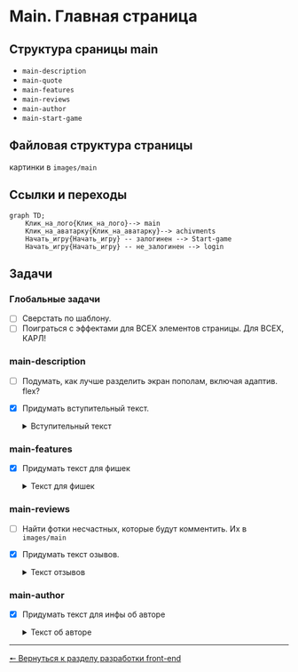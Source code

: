 # Main. Главная страница
## Структура сраницы main
* `main-description`
* `main-quote`
* `main-features`
* `main-reviews`
* `main-author`
* `main-start-game`

## Файловая структура страницы
картинки в `images/main`

## Ссылки и переходы
```mermaid
graph TD;
	Клик_на_лого{Клик_на_лого}--> main
	Клик_на_аватарку{Клик_на_аватарку}--> achivments
	Начать_игру{Начать_игру} -- залогинен --> Start-game
	Начать_игру{Начать_игру} -- не_залогинен --> login
```

## Задачи
### **Глобальные задачи**
- [ ] Сверстать по шаблону.
- [ ] Поиграться с эффектами для ВСЕХ элементов страницы. Для ВСЕХ, КАРЛ!
### **main-description**
- [ ] Подумать, как лучше разделить экран пополам, включая адаптив. flex?
- [x] Придумать вступительный текст.
	<details>
	<summary>Вступительный текст</summary>

	```
	Сердце Киргена: тайна сгоревшей пижамы - это уникальная 	экспериментальная Визуальная новелла!

	Это не просто игра, это эксперимент, который изменит вашу жизнь 	навсегда! Вы попадете в абсурдный мир, где вам придется общаться, 	флиртовать и сражаться с самыми невероятными существами!

	Вы сами выбираете свою судьбу - каждое ваше действие влияет на 	ход сюжета и исход истории. Будьте осторожны - ваши решения могут 	иметь непредсказуемые последствия не только для вас, но и для 	всего мира! 😱

	При разработке игры ни один КирГен не пострадал. Но это не 	значит, что вы не пострадаете. Вы готовы к самому безумному 	приключению в своей жизни?
	```
	</details>

### **main-features**
- [x] Придумать текст для фишек
	<details>
	<summary>Текст для фишек</summary>

	```
	1. “Революционный геймплей” - “Такого вы раньше не видели! 	Персонажи игры ведут себя как живые люди! (Если бы живые люди 	были упоротыми заскриптованными роботами) Порой эта игра 	переходит с экрана вашего гаджета в реальную жизнь! (Например, 	если ваш сосед Борис узнает, что вы играете в эту игру - велик 	риск получить по морде.) Таких живых эмоций вы не встретите 	больше ни в одной игре!”

	2. “Неожиданные сюжетные повороты” - “Вы никогда не знаете, что 	ждет вас за следующим углом! Концовка может быть счастливой, 	трагичной, комичной или даже эротичной! Все зависит от ваших 	выборов и случайных событий! Но будьте осторожны - иногда 	сюжетные повороты могут быть слишком неожиданными и шокирующими! 	Например, вы можете раскрыть чдовищный, всеобъемлящий заговор, в 	котором замешаны депутаты госдумы Кыргызстана и беларусские 	торговцы межгалактическими муравьедами! 😱”

	3. “Полное погружение” - “Вы сможете не только видеть, слышать и 	читать, но и ощущать запахи, вкусы и прикосновения! Вы сможете 	общаться с персонажами игры не только с помощью текста, но и с 	помощью голоса, жестов и мимики! Вы сможете влиять на окружающую 	среду и менять ее по своему желанию! Например, вы можете в полной 	мере ощутить себя бумерангом, примерить на себе роль 	разгневанного капитана фанатов Розенбаума или 	гиперпространственного дегенерата!"

	4. “Харизматичные персонажи” - “Вы встретите множество 	удивительных персонажей! Вы сможете подружиться, поссориться, 	посмеяться, поспорить, поцеловаться и даже устроить революцию 	вместе с ними! С кем из персонажей сведёт вас судьба? С КирГеном? 	С поваром, который любит несвежие шутки? С кинологом Ибрагимом, 	который безуспешно пытается научить свою собаку ходить по 	потолку? Или со злобным духом по имени Казах-Машина?”

	5. “Полная свобода действий” - “Вы можете делать все, что вам 	вздумается, без ограничений и последствий! Например, вы можете 	порвать свою куртку, опрокинуть унитаз, продать дрель осьминогу 	по спекулятивной цене, кусать людей за задницу, кричать «Слава 	носорогам!», есть мох, подкормливать блох или даже стать 	президентом клуба выживших после концерта Петросяна!”

	6. “Любовь!” - "Много любви! По ходу игры вы испытаете самые 	сильные и прекрасные чувства! Добейся сердца Киргена, и счастье 	будет безграничным! (Но это не точно)”
	```
	</details>

### **main-reviews**
- [ ] Найти фотки несчастных, которые будут комментить. Их в `images/main`
- [x] Придумать текст 	озывов. 
	<details>
	<summary>Текст отзывов</summary>

	```
	Иван, 30 лет - “Эта игра прямиком из преисподней! Жаль 	потраченного времени. Если бы передо мной поставили выбор - ещё 	раз пройти эту игру или поучаствовать в оргии с бомжами, то я, ни 	на миг не сомневаясь, выбрал бы второе!”

	Мария, 14 лет - "Спасибо автору игры за этот опыт. Теперь, узнав 	из вашей игры немного больше об отношениях и романтике, я никогда 	не смогу завести здоровых и крепких отношений. А ещё теперь я 	вскакиваю по ночам в холодном поту, потому что мне снятся эпизоды 	из вашей игры."

	Клавдия Никитична, 75 лет - "Поиграв в эту игру 5 минут у меня 	появилось острое желание облить автора игры бензином, и поджечь 	его. Теперь я не могу спокойно спать, потому что усердно работаю, 	чтобы накопить на пулемёт, с помощью которого я превращу автора 	этой игры в дуршлаг. Пожалуйста, удалите эту игру из интернета - 	может тогда у наших потомков будет будущее!"
	```
	</details>

### **main-author**
- [x] Придумать текст для инфы об авторе
		<details>
	<summary>Текст об авторе</summary>

	```
	Денис Гагарин - самый талантливый и уникальный геймдизайнер 	современности. Он обучался основам юмора у непревзойдённых 	представителей этого жанра – Евгения Петросяна, Юрия Гальцева и 	Елены Степаненко. Основам драматургии и сценарного мастерства его 	обучил алкоголик дядя Витя, в собственном гараже. Искусству 	кодинга Денис обучился по перфокартам тайного общества учеников 	4Б класса, которые обладали невероятными знаниями и секретами, но 	к сожалению, все они погибли в результате неудачного эксперимента 	с микроволновкой.
	```
	</details>

***
[🠔 Вернуться к разделу разработки front-end](https://github.com/KirGenHeart/documentation/blob/main/front-end/front-end-dev.md)